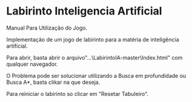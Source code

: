 # Labirinto Inteligencia Artificial

Manual Para Utilização do Jogo.

Implementação de um jogo de labirinto para a matéria de inteligência artificial.

Para abrir, basta abrir o arquivo"...\LabirintoIA-master\Index.html" com qualquer navegador.

O Problema pode ser solucionar utilizando a Busca em profundidade ou Busca A*, basta clikar na que deseja.

Para reiniciar o labirinto so clicar em "Resetar Tabuleiro".
